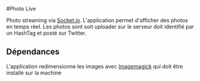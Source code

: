 #Photo Live

Photo streaming via [Socket.io](www.socket.io). L'application permet d'afficher des photos en temps réel. Les photos sont soit uploader sur le serveur doit identifié par un HashTag et posté sur Twitter. 

## Dépendances 
L'application redimensionne les images avec [Imagemagick](http://www.imagemagick.org/) qui doit être installé sur la machine

